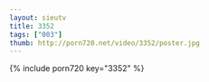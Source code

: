 ```yaml
--- 
layout: sieutv
title: 3352
tags: ["003"]
thumb: http://porn720.net/video/3352/poster.jpg
---
```

{% include porn720 key="3352" %} 
